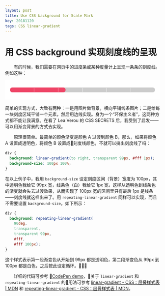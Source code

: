```yaml
---
layout: post
title: Use CSS background for Scale Mark
key: 20181120
tags: CSS linear-gradient
---
```

# 用 CSS background 实现刻度线的呈现

　　有的时候，我们需要在网页中的进度条或某种度量计上呈现一条条的刻度线。例如这种：

![scale mark demo](/assets/images/blog/scale-mark-demo.png)

简单的实现方式，大致有两种：一是用图片做背景，横向平铺线条图片；二是给每一块刻度区域平铺一个元素，然后用边线实现。身为一个“环保主义者”，这两种方式都不能让我满意。在看了 Lea Verou 的 CSS SECRETS 后，我受到了启发——可以用渐变背景的方式去实现。

　　原理很简单。最简单的颜色渐变是颜色 A 过渡到颜色 B，那么，如果将颜色 A 设置成透明色，将颜色 B 设置成刻度线颜色，不就可以搞出刻度线了吗：

```CSS
div {
  background: linear-gradient(to right, transparent 99px, #fff 1px);
  background-size: 100px 100%;
}
```

在以上例子中，我用 `background-size` 设定刻度区间（背景）宽度为 100px，其中透明色我给它 99px 宽，线条色（白）我给它 1px 宽，这样从透明色到线条色的渐变就会失去过渡效果，从而实现了 100px 宽的区间里只有最后 1px 是线条——刻度线就这样出来了。用 `repeating-linear-gradient` 同样可以实现，而且不需要设置 `background-size`，如下所示：

```CSS
div {
  background: repeating-linear-gradient(
    90deg,
    transparent,
    transparent 99px,
    #fff,
    #fff 100px);
}
```

这个样式表示第一段渐变色从开始到 99px 都是透明色，第二段渐变色从 99px 到 100px 都是白色，之后按此设定循环。

　　详细的代码可参考 [CodePen demo](https://codepen.io/tjcccc/pen/GwMzVE)，关于 `linear-gradient` 和 `repeating-linear-gradient` 的用法可参考 [linear-gradient - CSS：层叠样式表 | MDN](https://developer.mozilla.org/zh-CN/docs/Web/CSS/linear-gradient) 和 [repeating-linear-gradient - CSS：层叠样式表 | MDN](https://developer.mozilla.org/zh-CN/docs/Web/CSS/repeating-linear-gradient)。